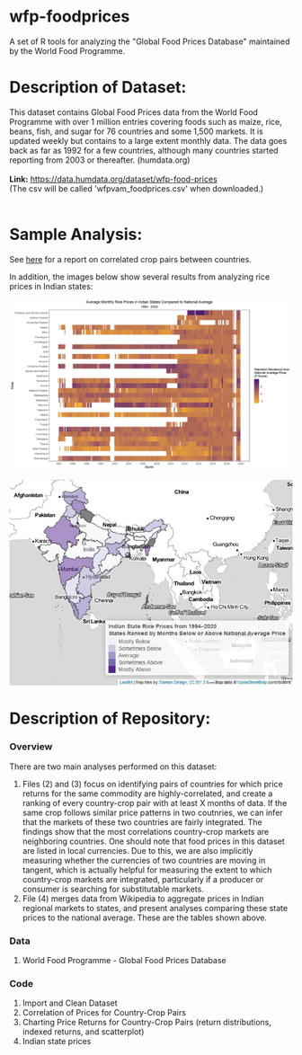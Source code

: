 # wfp-foodprices
A set of R tools for analyzing the "Global Food Prices Database" maintained by the World Food Programme.

# Description of Dataset:
  This dataset contains Global Food Prices data from the World Food Programme with over 1 million entries covering foods such as maize, rice, beans, fish, and sugar for 76 countries and some 1,500 markets. It is updated weekly but contains to a large extent monthly data. The data goes back as far as 1992 for a few countries, although many countries started reporting from 2003 or thereafter. (humdata.org)
<br/><br/>
<b>Link:</b>
  https://data.humdata.org/dataset/wfp-food-prices
  <br/>
  (The csv will be called 'wfpvam_foodprices.csv' when downloaded.)
<br/><br/>

# Sample Analysis:

See [here](https://github.com/drewdiprinzio/wfp-foodprices/blob/master/pdf/Highly%20Correlated%20Crop%20Pairs%20-%20WFP%20Data.pdf) for a report on correlated crop pairs between countries.  

In addition, the images below show several results from analyzing rice prices in Indian states:

![](images/monthly_prices_compared_to_national_average.jpg)

![](images/leaflet_snip.jpg)


# Description of Repository:

### Overview ###
There are two main analyses performed on this dataset:
1. Files (2) and (3) focus on identifying pairs of countries for which price returns for the same commodity are highly-correlated, and create a ranking of every country-crop pair with at least X months of data. If the same crop follows similar price patterns in two coutnries, we can infer that the markets of these two countries are fairly integrated. The findings show that the most correlations country-crop markets are neighboring countries. One should note that food prices in this dataset are listed in local currencies. Due to this, we are also implicitly measuring whether the currencies of two countries are moving in tangent, which is actually helpful for measuring the extent to which country-crop markets are integrated, particularly if a producer or consumer is searching for substitutable markets.<br/>
2. File (4) merges data from Wikipedia to aggregate prices in Indian regional markets to states, and present analyses comparing these state prices to the national average.  These are the tables shown above.<br/>

### Data ###
1. World Food Programme - Global Food Prices Database

### Code ###
1. Import and Clean Dataset
2. Correlation of Prices for Country-Crop Pairs
3. Charting Price Returns for Country-Crop Pairs (return distributions, indexed returns, and scatterplot)
4. Indian state prices
